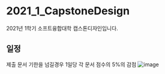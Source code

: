 # 2021_1_CapstoneDesign
2021년 1학기 소프트융합대학 캡스톤디자인입니다.

## 일정
제출 문서 기한을 넘길경우 1일당 각 문서 점수의 5%의 감점
![image](https://user-images.githubusercontent.com/60763110/109887500-279e0100-7cc5-11eb-9b2c-71de1c3ffb0a.png)
